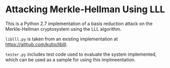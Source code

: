 # Attacking Merkle-Hellman Using LLL
This is a Python 2.7 implementation of a basis reduction attack on the Merkle-Hellman cryptosystem using the LLL algorithm.

```liblll.py``` is taken from an existing implementation at https://github.com/kutio/liblll.

```tester.py``` includes test code used to evaluate the system implemented, which can be used as a sample for using this implmeentation.
